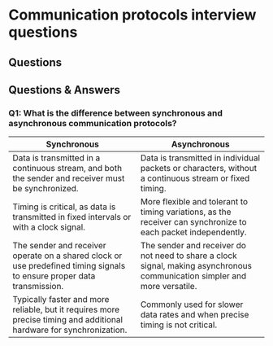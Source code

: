# Communication protocols interview questions #

## Questions ##

## Questions & Answers ##

### Q1: What is the difference between synchronous and asynchronous communication protocols? ###

| Synchronous | Asynchronous|
| ----------- | ----------- |
| Data is transmitted in a continuous stream, and both the sender and receiver must be synchronized.| Data is transmitted in individual packets or characters, without a continuous stream or fixed timing.|
| Timing is critical, as data is transmitted in fixed intervals or with a clock signal.| More flexible and tolerant to timing variations, as the receiver can synchronize to each packet independently.|
|The sender and receiver operate on a shared clock or use predefined timing signals to ensure proper data transmission. |The sender and receiver do not need to share a clock signal, making asynchronous communication simpler and more versatile. |
| Typically faster and more reliable, but it requires more precise timing and additional hardware for synchronization. |Commonly used for slower data rates and when precise timing is not critical. |
